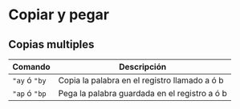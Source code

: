 # Copiar y pegar

## Copias multiples

| Comando | Descripción |
| --- | --- |
| `"ay` ó `"by` | Copia la palabra en el registro llamado a ó b|
| `"ap` ó `"bp` | Pega la palabra guardada en el registro a ó b |


